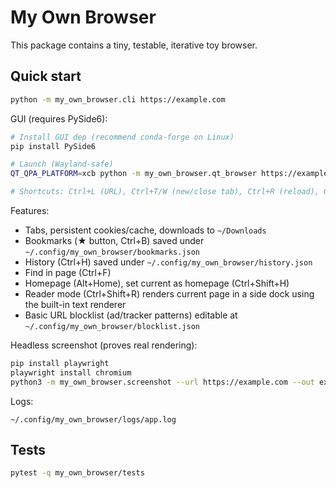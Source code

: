 # My Own Browser

This package contains a tiny, testable, iterative toy browser.

## Quick start

```bash
python -m my_own_browser.cli https://example.com
```

GUI (requires PySide6):

```bash
# Install GUI dep (recommend conda-forge on Linux)
pip install PySide6

# Launch (Wayland-safe)
QT_QPA_PLATFORM=xcb python -m my_own_browser.qt_browser https://example.com

# Shortcuts: Ctrl+L (URL), Ctrl+T/W (new/close tab), Ctrl+R (reload), Ctrl+B (bookmarks), Ctrl+H (history), Ctrl+F (find)
```

Features:
- Tabs, persistent cookies/cache, downloads to `~/Downloads`
- Bookmarks (★ button, Ctrl+B) saved under `~/.config/my_own_browser/bookmarks.json`
- History (Ctrl+H) saved under `~/.config/my_own_browser/history.json`
- Find in page (Ctrl+F)
- Homepage (Alt+Home), set current as homepage (Ctrl+Shift+H)
- Reader mode (Ctrl+Shift+R) renders current page in a side dock using the built-in text renderer
- Basic URL blocklist (ad/tracker patterns) editable at `~/.config/my_own_browser/blocklist.json`

Headless screenshot (proves real rendering):

```bash
pip install playwright
playwright install chromium
python3 -m my_own_browser.screenshot --url https://example.com --out example_screenshot.png --full-page
```

Logs:

```text
~/.config/my_own_browser/logs/app.log
```

## Tests

```bash
pytest -q my_own_browser/tests
```


